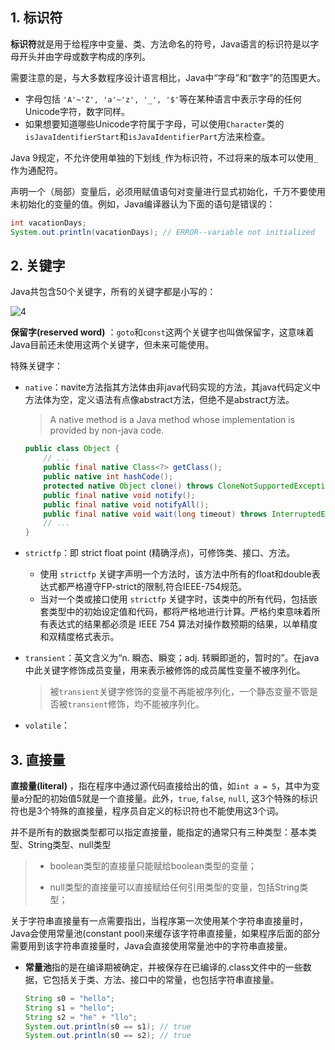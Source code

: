 ## 1. 标识符

**标识符**就是用于给程序中变量、类、方法命名的符号，Java语言的标识符是以字母开头并由字母或数字构成的序列。

需要注意的是，与大多数程序设计语言相比，Java中“字母”和“数字”的范围更大。

- 字母包括 `'A'~'Z', 'a'~'z', '_', '$'`等在某种语言中表示字母的任何Unicode字符，数字同样。
- 如果想要知道哪些Unicode字符属于字母，可以使用`Character`类的`isJavaIdentifierStart`和`isJavaIdentifierPart`方法来检查。

Java 9规定，不允许使用单独的下划线`_`作为标识符，不过将来的版本可以使用`_`作为通配符。

声明一个（局部）变量后，必须用赋值语句对变量进行显式初始化，千万不要使用未初始化的变量的值。例如，Java编译器认为下面的语句是错误的：

```java
int vacationDays;
System.out.println(vacationDays); // ERROR--variable not initialized
```

## 2. 关键字

Java共包含50个关键字，所有的关键字都是小写的：

![4](https://chua-n.gitee.io/figure-bed/notebook/Java/4.png)

**保留字(reserved word)** ：`goto`和`const`这两个关键字也叫做保留字，这意味着Java目前还未使用这两个关键字，但未来可能使用。

特殊关键字：

- `native`：navite方法指其方法体由非java代码实现的方法，其java代码定义中方法体为空，定义语法有点像abstract方法，但绝不是abstract方法。

    > A native method is a Java method whose implementation is provided by non-java code.

    ```java
    public class Object {
        // ...
        public final native Class<?> getClass();
        public native int hashCode();
        protected native Object clone() throws CloneNotSupportedException;
        public final native void notify();
        public final native void notifyAll();
        public final native void wait(long timeout) throws InterruptedException;
        // ...
    }
    ```

- `strictfp`：即 strict float point (精确浮点)，可修饰类、接口、方法。

    - 使用 `strictfp` 关键字声明一个方法时，该方法中所有的float和double表达式都严格遵守FP-strict的限制,符合IEEE-754规范。
    - 当对一个类或接口使用 `strictfp` 关键字时，该类中的所有代码，包括嵌套类型中的初始设定值和代码，都将严格地进行计算。严格约束意味着所有表达式的结果都必须是 IEEE 754 算法对操作数预期的结果，以单精度和双精度格式表示。

- `transient`：英文含义为“n. 瞬态、瞬变；adj. 转瞬即逝的，暂时的”。在java中此关键字修饰成员变量，用来表示被修饰的成员属性变量不被序列化。

    > 被`transient`关键字修饰的变量不再能被序列化，一个静态变量不管是否被`transient`修饰，均不能被序列化。

- `volatile`：

## 3. 直接量

**直接量(literal)** ，指在程序中通过源代码直接给出的值，如`int a = 5`，其中为变量a分配的初始值5就是一个直接量。此外，`true`, `false`, `null`, 这3个特殊的标识符也是3个特殊的直接量，程序员自定义的标识符也不能使用这3个词。

并不是所有的数据类型都可以指定直接量，能指定的通常只有三种类型：基本类型、String类型、null类型

> - boolean类型的直接量只能赋给boolean类型的变量；
>
> - null类型的直接量可以直接赋给任何引用类型的变量，包括String类型；

关于字符串直接量有一点需要指出，当程序第一次使用某个字符串直接量时，Java会使用常量池(constant pool)来缓存该字符串直接量，如果程序后面的部分需要用到该字符串直接量时，Java会直接使用常量池中的字符串直接量。

- **常量池**指的是在编译期被确定，并被保存在已编译的.class文件中的一些数据，它包括关于类、方法、接口中的常量，也包括字符串直接量。

    ```java
    String s0 = "hello";
    String s1 = "hello";
    String s2 = "he" + "llo";
    System.out.println(s0 == s1); // true
    System.out.println(s0 == s2); // true
    ```

    

    